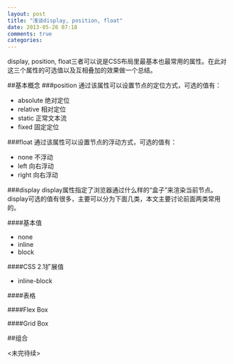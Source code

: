 ```yaml
---
layout: post
title: "浅谈display, position, float"
date: 2013-05-26 07:18
comments: true
categories: 
---
```

display, position, float三者可以说是CSS布局里最基本也最常用的属性。在此对这三个属性的可选值以及互相叠加的效果做一个总结。

##基本概念
###position
通过该属性可以设置节点的定位方式，可选的值有：  

* absolute 绝对定位
* relative 相对定位
* static 正常文本流
* fixed 固定定位


###float
通过该属性可以设置节点的浮动方式，可选的值有：  

* none 不浮动
* left 向右浮动
* right 向右浮动

###display
display属性指定了浏览器通过什么样的“盒子”来渲染当前节点。display可选的值有很多，主要可以分为下面几类，本文主要讨论前面两类常用的。

####基本值

* none
* inline
* block

####CSS 2.1扩展值

* inline-block

####表格

####Flex Box

####Grid Box


<!--more-->

##组合

<未完待续>